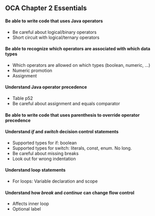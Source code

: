 ## OCA Chapter 2 Essentials

#### Be able to write code that uses Java operators
* Be careful about logical/binary operators
* Short circuit with logical/ternary operators

#### Be able to recognize which operators are associated with which data types
* Which operators are allowed on which types (boolean, numeric, ...)
* Numeric promotion
* Assignment

#### Understand Java operator precedence
* Table p52
* Be careful about assignment and equals comparator

#### Be able to write code that uses parenthesis to override operator precedence

#### Understand *if* and *switch* decision control statements
* Supported types for if: boolean
* Supported types for switch: literals, const, enum. No long.
* Be careful about missing breaks
* Look out for wrong indentation

#### Understand loop statements
* For loops: Variable declaration and scope

#### Understand how *break* and *continue* can change flow control
* Affects inner loop
* Optional label



